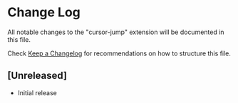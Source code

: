 # Change Log

All notable changes to the "cursor-jump" extension will be documented in this file.

Check [Keep a Changelog](http://keepachangelog.com/) for recommendations on how to structure this file.

## [Unreleased]

- Initial release